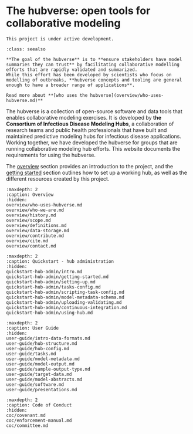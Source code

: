 # The hubverse: open tools for collaborative modeling

```{caution}
This project is under active development.
```

```{admonition} What is The Hubverse For?
:class: seealso

**The goal of the hubverse** is to **ensure stakeholders have model summaries they can trust** by facilitating collaborative modelling efforts that are rapidly validated and summarized.
While this effort has been developed by scientists who focus on modelling of outbreaks, **hubverse concepts and tooling are general enough to have a broader range of applications**. 

Read more about **[who uses the hubverse](overview/who-uses-hubverse.md)**
```

The hubverse is a collection of open-source software and data tools that enables collaborative modeling exercises. It is developed by **the Consortium of Infectious Disease Modeling Hubs**, a collaboration of research teams and public health professionals that have built and maintained predictive modeling hubs for infectious disease applications. Working together, we have developed the hubverse for groups that are running collaborative modeling hub efforts. This website documents the requirements for using the hubverse.  

The [overview](overview/who-we-are.md) section provides an introduction to the project, and the [getting started](quickstart-hub-admin/getting-started.md) section outlines how to set up a working hub, as well as the different resources created by this project.  




```{toctree}
:maxdepth: 2
:caption: Overview
:hidden:
overview/who-uses-hubverse.md
overview/who-we-are.md
overview/history.md
overview/scope.md
overview/definitions.md
overview/data-storage.md
overview/contribute.md
overview/cite.md
overview/contact.md
```

```{toctree}
:maxdepth: 2
:caption: Quickstart - hub administration
:hidden:
quickstart-hub-admin/intro.md
quickstart-hub-admin/getting-started.md
quickstart-hub-admin/setting-up.md
quickstart-hub-admin/tasks-config.md
quickstart-hub-admin/scripting-task-config.md
quickstart-hub-admin/model-metadata-schema.md
quickstart-hub-admin/uploading-validating.md
quickstart-hub-admin/continuous-integration.md
quickstart-hub-admin/using-hub.md
```

```{toctree}
:maxdepth: 2
:caption: User Guide
:hidden:
user-guide/intro-data-formats.md
user-guide/hub-structure.md
user-guide/hub-config.md
user-guide/tasks.md
user-guide/model-metadata.md
user-guide/model-output.md
user-guide/sample-output-type.md
user-guide/target-data.md
user-guide/model-abstracts.md
user-guide/software.md
user-guide/presentations.md
```

```{toctree}
:maxdepth: 2
:caption: Code of Conduct
:hidden:
coc/covenant.md
coc/enforcement-manual.md
coc/committee.md
```
